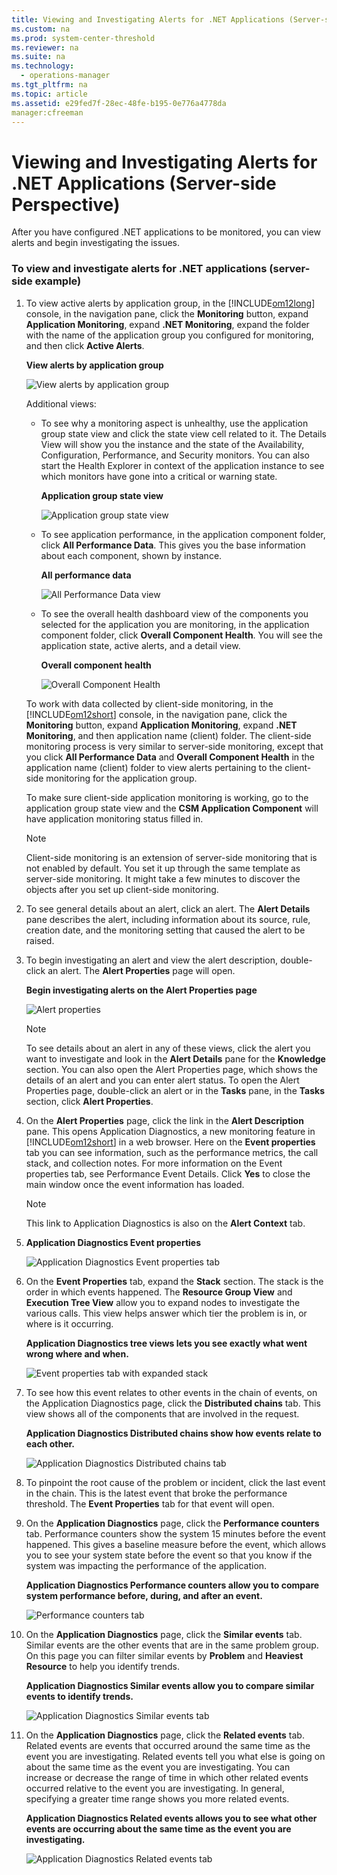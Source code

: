 ```yaml
---
title: Viewing and Investigating Alerts for .NET Applications (Server-side Perspective)
ms.custom: na
ms.prod: system-center-threshold
ms.reviewer: na
ms.suite: na
ms.technology: 
  - operations-manager
ms.tgt_pltfrm: na
ms.topic: article
ms.assetid: e29fed7f-28ec-48fe-b195-0e776a4778da
manager:cfreeman
---
```

# Viewing and Investigating Alerts for .NET Applications (Server-side Perspective)
After you have configured .NET applications to be monitored, you can view alerts and begin investigating the issues.  
  
### To view and investigate alerts for .NET applications \(server\-side example\)  
  
1.  To view active alerts by application group, in the [!INCLUDE[om12long](../../om/manage//om12long_md.md)] console, in the navigation pane, click the **Monitoring** button, expand **Application Monitoring**, expand **.NET Monitoring**, expand the folder with the name of the application group you configured for monitoring, and then click **Active Alerts**.  
  
    **View alerts by application group**  
  
    ![View alerts by application group](../../om/manage//AppMonitoring_Monitor.gif "AppMonitoring_Monitor")  
  
    Additional views:  
  
    -   To see why a monitoring aspect is unhealthy, use the application group state view and click the state view cell related to it. The Details View will show you the instance and the state of the Availability, Configuration, Performance, and Security monitors. You can also start the Health Explorer in context of the application instance to see which monitors have gone into a critical or warning state.  
  
        **Application group state view**  
  
        ![Application group state view](../../om/manage//AppMonitoring_MonitorView-Investigate2.gif "AppMonitoring_MonitorView&Investigate2")  
  
    -   To see application performance, in the application component folder, click **All Performance Data**. This gives you the base information about each component, shown by instance.  
  
        **All performance data**  
  
        ![All Performance Data view](../../om/manage//AppMonitoring_MonitorView-Investigate3.jpg "AppMonitoring_MonitorView&Investigate3")  
  
    -   To see the overall health dashboard view of the components you selected for the application you are monitoring, in the application component folder, click **Overall Component Health**. You will see the application state, active alerts, and a detail view.  
  
        **Overall component health**  
  
        ![Overall Component Health](../../om/manage//AppMonitoring_MonitorView-Investigate4AlertsbyAppGroup.gif "AppMonitoring_MonitorView&Investigate4AlertsbyAppGroup")  
  
    To work with data collected by client\-side monitoring, in the [!INCLUDE[om12short](../../om/manage//om12short_md.md)] console, in the navigation pane, click the **Monitoring** button, expand **Application Monitoring**, expand **.NET Monitoring**, and then application name \(client\) folder. The client\-side monitoring process is very similar to server\-side monitoring, except that you click **All Performance Data** and **Overall Component Health** in the application name \(client\) folder to view alerts pertaining to the client\-side monitoring for the application group.  
  
    To make sure client\-side application monitoring is working, go to the application group state view and the **CSM Application Component** will have application monitoring status filled in.  
  
    > [!NOTE]  
    > Client\-side monitoring is an extension of server\-side monitoring that is not enabled by default. You set it up through the same template as server\-side monitoring. It might take a few minutes to discover the objects after you set up client\-side monitoring.  
  
2.  To see general details about an alert, click an alert. The **Alert Details** pane describes the alert, including information about its source, rule, creation date, and the monitoring setting that caused the alert to be raised.  
  
3.  To begin investigating an alert and view the alert description, double\-click an alert. The **Alert Properties** page will open.  
  
    **Begin investigating alerts on the Alert Properties page**  
  
    ![Alert properties](../../om/manage//AppMonitoring_MonitorView-Investigate5AlertProperties.gif "AppMonitoring_MonitorView&Investigate5AlertProperties")  
  
    > [!NOTE]  
    > To see details about an alert in any of these views, click the alert you want to investigate and look in the **Alert Details** pane for the **Knowledge** section. You can also open the Alert Properties page, which shows the details of an alert and you can enter alert status. To open the Alert Properties page, double\-click an alert or in the **Tasks** pane, in the **Tasks** section, click **Alert Properties**.  
  
4.  On the **Alert Properties** page, click the link in the **Alert Description** pane. This opens Application Diagnostics, a new monitoring feature in [!INCLUDE[om12short](../../om/manage//om12short_md.md)] in a web browser. Here on the **Event properties** tab you can see information, such as the performance metrics, the call stack, and collection notes. For more information on the Event properties tab, see Performance Event Details. Click **Yes** to close the main window once the event information has loaded.  
  
    > [!NOTE]  
    > This link to Application Diagnostics is also on the **Alert Context** tab.  
  
5.  **Application Diagnostics Event properties**  
  
    ![Application Diagnostics Event properties tab](../../om/manage//AppMonitoring_MonitorView-Investigate6.gif "AppMonitoring_MonitorView&Investigate6")  
  
6.  On the **Event Properties** tab, expand the **Stack** section. The stack is the order in which events happened. The **Resource Group View** and **Execution Tree View** allow you to expand nodes to investigate the various calls. This view helps answer which tier the problem is in, or where is it occurring.  
  
    **Application Diagnostics tree views lets you see exactly what went wrong where and when.**  
  
    ![Event properties tab with expanded stack](../../om/manage//AppMonitoring_MonitorView-InvestigateAppDiag8Tab.gif "AppMonitoring_MonitorView&InvestigateAppDiag8Tab")  
  
7.  To see how this event relates to other events in the chain of events, on the Application Diagnostics page, click the **Distributed chains** tab. This view shows all of the components that are involved in the request.  
  
    **Application Diagnostics Distributed chains show how events relate to each other.**  
  
    ![Application Diagnostics Distributed chains tab](../../om/manage//AppMonitoring_MonitorView-InvestigateAppDiag7DistChainsTab.gif "AppMonitoring_MonitorView&InvestigateAppDiag7DistChainsTab")  
  
8.  To pinpoint the root cause of the problem or incident, click the last event in the chain. This is the latest event that broke the performance threshold. The **Event Properties** tab for that event will open.  
  
9. On the **Application Diagnostics** page, click the **Performance counters** tab. Performance counters show the system 15 minutes before the event happened. This gives a baseline measure before the event, which allows you to see your system state before the event so that you know if the system was impacting the performance of the application.  
  
    **Application Diagnostics Performance counters allow you to compare system performance before, during, and after an event.**  
  
    ![Performance counters tab](../../om/manage//AppMonitoring_MonitorView-InvestigateAppDiag9Tab.gif "AppMonitoring_MonitorView&InvestigateAppDiag9Tab")  
  
10. On the **Application Diagnostics** page, click the **Similar events** tab. Similar events are the other events that are in the same problem group. On this page you can filter similar events by **Problem** and **Heaviest Resource** to help you identify trends.  
  
    **Application Diagnostics Similar events allow you to compare similar events to identify trends.**  
  
    ![Application Diagnostics Similar events tab](../../om/manage//AppMonitoring_MonitorView-InvestigateAppDiag10SimEventsTab.gif "AppMonitoring_MonitorView&InvestigateAppDiag10SimEventsTab")  
  
11. On the **Application Diagnostics** page, click the **Related events** tab. Related events are events that occurred around the same time as the event you are investigating. Related events tell you what else is going on about the same time as the event you are investigating. You can increase or decrease the range of time in which other related events occurred relative to the event you are investigating. In general, specifying a greater time range shows you more related events.  
  
    **Application Diagnostics Related events allows you to see what other events are occurring about the same time as the event you are investigating.**  
  
    ![Application Diagnostics Related events tab](../../om/manage//AppMonitoring_MonitorView-InvestigateAppDiag11RelatedEventsTab.gif "AppMonitoring_MonitorView&InvestigateAppDiag11RelatedEventsTab")  
  
